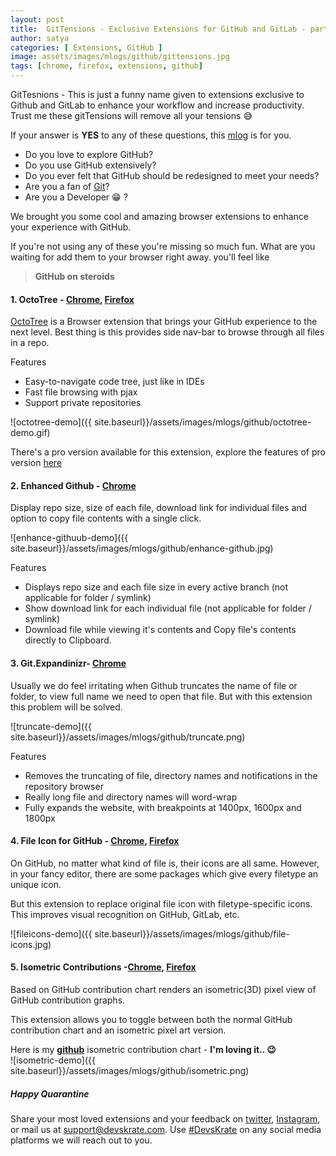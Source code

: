 ```yaml
---
layout: post
title:  GitTensions - Exclusive Extensions for GitHub and GitLab - part 1
author: satya
categories: [ Extensions, GitHub ]
image: assets/images/mlogs/github/gittensions.jpg
tags: [chrome, firefox, extensions, github]
---
```



GitTesnions - This is just a funny name given to extensions exclusive to Github and GitLab to enhance your workflow and increase productivity. Trust me these gitTensions will remove all your tensions :sweat_smile:

If your answer is **YES** to any of these questions, this [mlog](https://devskrate.com/introducing-mlogs/) is for you.    
* Do you love to explore GitHub?
* Do you use GitHub extensively?
* Do you ever felt that GitHub should be redesigned to meet your needs?
* Are you a fan of [Git](https://devskrate.com/git-cheat-sheet/)?
* Are you a Developer :grin: ?

We brought you some cool and amazing browser extensions to enhance your experience with GitHub.

If you're not using any of these you're missing so much fun. What are you waiting for add them to your browser right away. you'll feel like 
> **GitHub on steroids**     

#### 1. OctoTree - [Chrome](https://chrome.google.com/webstore/detail/octotree/bkhaagjahfmjljalopjnoealnfndnagc), [Firefox](https://addons.mozilla.org/en-US/firefox/addon/octotree/?src=search)

[OctoTree](https://www.octotree.io/) is a Browser extension that brings your GitHub experience to the next level. Best thing is this provides side nav-bar to browse through all files in a repo.

Features
* Easy-to-navigate code tree, just like in IDEs
* Fast file browsing with pjax
* Support private repositories

![octotree-demo]({{ site.baseurl}}/assets/images/mlogs/github/octotree-demo.gif)

There's a pro version available for this extension, explore the features of pro version [here](https://www.octotree.io/)


#### 2. Enhanced Github - [Chrome](https://chrome.google.com/webstore/detail/enhanced-github/anlikcnbgdeidpacdbdljnabclhahhmd)
Display repo size, size of each file, download link for individual files and option to copy file contents with a single click.

![enhance-githuub-demo]({{ site.baseurl}}/assets/images/mlogs/github/enhance-github.jpg)

Features

* Displays repo size and each file size in every active branch (not applicable for folder / symlink)
* Show download link for each individual file (not applicable for folder / symlink)
* Download file while viewing it's contents and Copy file's contents directly to Clipboard.

#### 3. Git.Expandinizr- [Chrome](https://chrome.google.com/webstore/detail/githubexpandinizr/cbehdjjcilgnejbpnjhobkiiggkedfib)

Usually we do feel irritating when Github truncates the name of file or folder, to view full name we need to open that file. But with this extension this problem will be solved.

![truncate-demo]({{ site.baseurl}}/assets/images/mlogs/github/truncate.png)

Features
 - Removes the truncating of file, directory names and notifications in the repository browser
 - Really long file and directory names will word-wrap
 - Fully expands the website, with breakpoints at 1400px, 1600px and 1800px

#### 4. File Icon for GitHub - [Chrome](https://chrome.google.com/webstore/detail/file-icon-for-github-and/ficfmibkjjnpogdcfhfokmihanoldbfe), [Firefox](https://addons.mozilla.org/en-US/firefox/addon/github-file-icon/?src=search)

On GitHub, no matter what kind of file is, their icons are all same. However, in your fancy editor, there are some packages which give every filetype an unique icon.

But this extension to replace original file icon with filetype-specific icons. This improves visual recognition on GitHub, GitLab, etc.

![fileicons-demo]({{ site.baseurl}}/assets/images/mlogs/github/file-icons.jpg)

#### 5. Isometric Contributions -[Chrome](https://chrome.google.com/webstore/detail/isometric-contributions/mjoedlfflcchnleknnceiplgaeoegien/related), [Firefox](https://addons.mozilla.org/en-US/firefox/addon/isometric-github/?src=search)

Based on GitHub contribution chart renders an isometric(3D) pixel view of GitHub contribution graphs.

This extension allows you to toggle between both the normal GitHub contribution chart and an isometric pixel art version.

Here is my [**github**](https://github.com.srisatyalokesh) isometric contribution chart - **I'm loving it.. :wink:**      
![isometric-demo]({{ site.baseurl}}/assets/images/mlogs/github/isometric.png)

##### Happy Quarantine 
Share your most loved extensions and your feedback on [twitter](https://twitter.com/devskrate), [Instagram](https://instagram.com/devskrate), or mail us at [support@devskrate.com](mailto:support@devskrate.com). Use [#DevsKrate](https://devskrate.com) on any social media platforms we will reach out to you.
